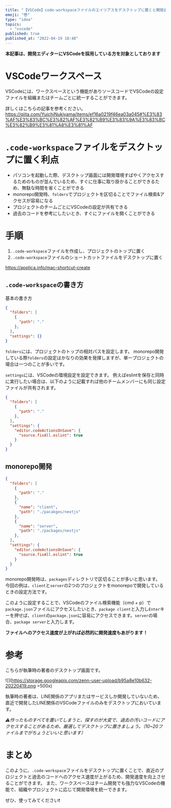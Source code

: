 ```yaml
---
title: "【VSCode】code-workspaceファイルのエイリアスをデスクトップに置くと開発速度が上がった"
emoji: "😎"
type: "idea"
topics:
  - "vscode"
published: true
published_at: "2022-04-19 18:48"
---
```


**本記事は、開発エディターにVSCodeを採用している方を対象としております**


# VSCodeワークスペース

VSCodeには、ワークスペースという機能がありソースコードでVSCodeの設定ファイルを組織またはチームごとに統一することができます。

詳しくはこちらの記事を参考ください。
https://qiita.com/YuichiNukiyama/items/ef16a0219f46ea03a045#%E3%83%AF%E3%83%BC%E3%82%AF%E3%82%B9%E3%83%9A%E3%83%BC%E3%82%B9%E3%81%A8%E3%81%AF


# `.code-workspace`ファイルをデスクトップに置く利点

- パソコンを起動した際、デスクトップ画面には開発環境すばやくアクセスするためのものが並んでいるため、すぐに仕事に取り掛かることができるため、無駄な時間を省くことができる
- monorepo開発時、`folders`でプロジェクトを区切ることでファイル検索&アクセスが容易になる
- プロジェクトのチームごとにVSCodeの設定が共有できる
- 過去のコードを参考にしたいとき、すぐにファイルを開くことができる


# 手順

1. `.code-workspace`ファイルを作成し、プロジェクトのトップに置く
2. `.code-workspace`ファイルのショートカットファイルをデスクトップに置く

https://applica.info/mac-shortcut-create


## `.code-workspace`の書き方

基本の書き方

```json
{
  "folders": [
    {
      "path": "."
    },
  ],
  "settings": {}
}
```

`folders`には、プロジェクトのトップの相対パスを設定します。
monorepo開発している際`folders`の設定はかなりの効果を発揮しますが、単一プロジェクトの場合は一つのことが多いです。

`settings`には、VSCodeの環境設定を設定できます。
例えばeslintを保存と同時に実行したい場合は、以下のように記載すれば他のチームメンバーにも同じ設定ファイルが共有されます。

```json
{
  "folders": [
    {
      "path": "."
    },
  ],
  "settings": {
    "editor.codeActionsOnSave": {
      "source.fixAll.eslint": true
    }
  }
}
```


## monorepo開発

```json
{
  "folders": [
    {
      "path": "."
    },
    {
      "name": "client",
      "path": "./pacakges/nextjs"
    },
    {
      "name": "server",
      "path": "./packages/nestjs"
    },
  ],
  "settings": {
    "editor.codeActionsOnSave": {
      "source.fixAll.eslint": true
    }
  }
}
```

monorepo開発時は、`packages`ディレクトリで区切ることが多いと思います。
今回の例は、`client`と`server`の2つのプロジェクトをmonorepoで開発しているときの設定方法です。

このように設定することで、VSCodeのファイル検索機能（cmd + p）で`package.json`ファイルにアクセスしたいとき、`package client`と入力し`Enter`キーを押せば、`client`の`package.json`に容易にアクセスできます。`server`の場合、`package server`と入力します。

**ファイルへのアクセス速度が上がれば必然的に開発速度もあがります！**


# 参考

こちらが執筆時の著者のデスクトップ画面です。

![](https://storage.googleapis.com/zenn-user-upload/b95a8e10b632-20220419.png =500x)

執筆時の著者は、LINE関係のアプリまたはサービスしか開発していないため、直近で開発したLINE関係のVSCodeファイルのみをデスクトップにおいています。

*⚠作ったものすべてを置いてしまうと、探すのが大変で、過去の汚いコードにアクセスすることがあるため、厳選してデスクトップに置きましょう。（10~20ファイルまでがちょうどいいと思います）*


# まとめ

このように、`.code-workspace`ファイルをデスクトップに置くことで、直近のプロジェクトと過去のコードへのアクセス速度が上がるため、開発速度を向上させることができます。
また、ワークスペースはチーム開発でも強力なVSCodeの機能で、組織やプロジェクトに応じて開発環境を統一できます。

ぜひ、使ってみてください❗